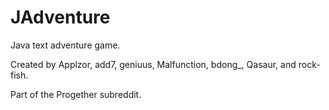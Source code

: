 JAdventure
==========

Java text adventure game.

Created by Applzor, add7, geniuus, Malfunction, bdong_, Qasaur, and rock-fish.

Part of the Progether subreddit.
